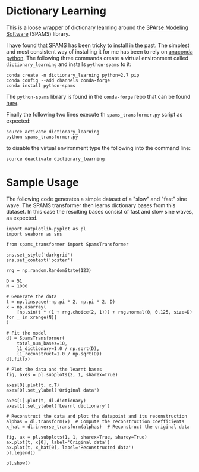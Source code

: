 
# Dictionary Learning

This is a loose wrapper of dictionary learning around the [SPArse Modeling Software](http://spams-devel.gforge.inria.fr/) (SPAMS) library.

I have found that SPAMS has been tricky to install in the past. The simplest and most consistent way of installing it for me has been to rely on [anaconda python](https://www.continuum.io/downloads). The following three commands create a virtual environment called `dictionary_learning` and installs `python-spams` to it:

    conda create -n dictionary_learning python=2.7 pip
    conda config --add channels conda-forge
    conda install python-spams

The `python-spams` library is found in the `conda-forge` repo that can be found [here](https://conda-forge.github.io/).

Finally the following two lines execute th `spams_transformer.py` script as expected:

    source activate dictionary_learning
    python spams_transformer.py

to disable the virtual environment type the following into the command line:

    source deactivate dictionary_learning

# Sample Usage

The following code generates a simple dataset of a "slow" and "fast" sine wave. The SPAMS transformer then learns dictionary bases from this dataset. In this case the resulting bases consist of fast and slow sine waves, as expected.

    import matplotlib.pyplot as pl
    import seaborn as sns

    from spams_transformer import SpamsTransformer

    sns.set_style('darkgrid')
    sns.set_context('poster')
    
    rng = np.random.RandomState(123)
    
    D = 51
    N = 1000
    
    # Generate the data
    t = np.linspace(-np.pi * 2, np.pi * 2, D)
    x = np.asarray(
        [np.sin(t * (1 + rng.choice(2, 1))) + rng.normal(0, 0.125, size=D) for _ in xrange(N)]
    )
    
    # Fit the model
    dl = SpamsTransformer(
        total_num_bases=10,
        l1_dictionary=1.0 / np.sqrt(D),
        l1_reconstruct=1.0 / np.sqrt(D))
    dl.fit(x)
    
    # Plot the data and the learnt bases
    fig, axes = pl.subplots(2, 1, sharex=True)
    
    axes[0].plot(t, x.T)
    axes[0].set_ylabel('Original data')
    
    axes[1].plot(t, dl.dictionary)
    axes[1].set_ylabel('Learnt dictionary')
    
    # Reconstruct the data and plot the datapoint and its reconstruction
    alphas = dl.transform(x)  # Compute the reconstruction coefficients
    x_hat = dl.inverse_transform(alphas)  # Reconstruct the original data
    
    fig, ax = pl.subplots(1, 1, sharex=True, sharey=True)
    ax.plot(t, x[0], label='Original data')
    ax.plot(t, x_hat[0], label='Reconstructed data')
    pl.legend()
    
    pl.show()